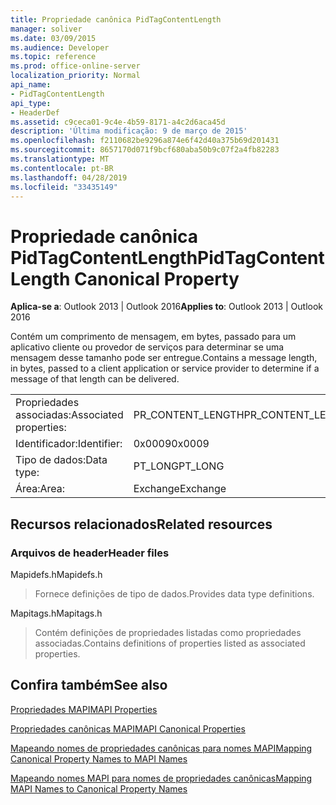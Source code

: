 ```yaml
---
title: Propriedade canônica PidTagContentLength
manager: soliver
ms.date: 03/09/2015
ms.audience: Developer
ms.topic: reference
ms.prod: office-online-server
localization_priority: Normal
api_name:
- PidTagContentLength
api_type:
- HeaderDef
ms.assetid: c9ceca01-9c4e-4b59-8171-a4c2d6aca45d
description: 'Última modificação: 9 de março de 2015'
ms.openlocfilehash: f2110682be9296a874e6f42d40a375b69d201431
ms.sourcegitcommit: 8657170d071f9bcf680aba50b9c07f2a4fb82283
ms.translationtype: MT
ms.contentlocale: pt-BR
ms.lasthandoff: 04/28/2019
ms.locfileid: "33435149"
---
```

# <a name="pidtagcontentlength-canonical-property"></a><span data-ttu-id="9d0d6-103">Propriedade canônica PidTagContentLength</span><span class="sxs-lookup"><span data-stu-id="9d0d6-103">PidTagContentLength Canonical Property</span></span>

  
  
<span data-ttu-id="9d0d6-104">**Aplica-se a**: Outlook 2013 | Outlook 2016</span><span class="sxs-lookup"><span data-stu-id="9d0d6-104">**Applies to**: Outlook 2013 | Outlook 2016</span></span> 
  
<span data-ttu-id="9d0d6-105">Contém um comprimento de mensagem, em bytes, passado para um aplicativo cliente ou provedor de serviços para determinar se uma mensagem desse tamanho pode ser entregue.</span><span class="sxs-lookup"><span data-stu-id="9d0d6-105">Contains a message length, in bytes, passed to a client application or service provider to determine if a message of that length can be delivered.</span></span> 
  
|||
|:-----|:-----|
|<span data-ttu-id="9d0d6-106">Propriedades associadas:</span><span class="sxs-lookup"><span data-stu-id="9d0d6-106">Associated properties:</span></span>  <br/> |<span data-ttu-id="9d0d6-107">PR_CONTENT_LENGTH</span><span class="sxs-lookup"><span data-stu-id="9d0d6-107">PR_CONTENT_LENGTH</span></span>  <br/> |
|<span data-ttu-id="9d0d6-108">Identificador:</span><span class="sxs-lookup"><span data-stu-id="9d0d6-108">Identifier:</span></span>  <br/> |<span data-ttu-id="9d0d6-109">0x0009</span><span class="sxs-lookup"><span data-stu-id="9d0d6-109">0x0009</span></span>  <br/> |
|<span data-ttu-id="9d0d6-110">Tipo de dados:</span><span class="sxs-lookup"><span data-stu-id="9d0d6-110">Data type:</span></span>  <br/> |<span data-ttu-id="9d0d6-111">PT_LONG</span><span class="sxs-lookup"><span data-stu-id="9d0d6-111">PT_LONG</span></span>  <br/> |
|<span data-ttu-id="9d0d6-112">Área:</span><span class="sxs-lookup"><span data-stu-id="9d0d6-112">Area:</span></span>  <br/> |<span data-ttu-id="9d0d6-113">Exchange</span><span class="sxs-lookup"><span data-stu-id="9d0d6-113">Exchange</span></span>  <br/> |
   
## <a name="related-resources"></a><span data-ttu-id="9d0d6-114">Recursos relacionados</span><span class="sxs-lookup"><span data-stu-id="9d0d6-114">Related resources</span></span>

### <a name="header-files"></a><span data-ttu-id="9d0d6-115">Arquivos de header</span><span class="sxs-lookup"><span data-stu-id="9d0d6-115">Header files</span></span>

<span data-ttu-id="9d0d6-116">Mapidefs.h</span><span class="sxs-lookup"><span data-stu-id="9d0d6-116">Mapidefs.h</span></span>
  
> <span data-ttu-id="9d0d6-117">Fornece definições de tipo de dados.</span><span class="sxs-lookup"><span data-stu-id="9d0d6-117">Provides data type definitions.</span></span>
    
<span data-ttu-id="9d0d6-118">Mapitags.h</span><span class="sxs-lookup"><span data-stu-id="9d0d6-118">Mapitags.h</span></span>
  
> <span data-ttu-id="9d0d6-119">Contém definições de propriedades listadas como propriedades associadas.</span><span class="sxs-lookup"><span data-stu-id="9d0d6-119">Contains definitions of properties listed as associated properties.</span></span>
    
## <a name="see-also"></a><span data-ttu-id="9d0d6-120">Confira também</span><span class="sxs-lookup"><span data-stu-id="9d0d6-120">See also</span></span>



[<span data-ttu-id="9d0d6-121">Propriedades MAPI</span><span class="sxs-lookup"><span data-stu-id="9d0d6-121">MAPI Properties</span></span>](mapi-properties.md)
  
[<span data-ttu-id="9d0d6-122">Propriedades canônicas MAPI</span><span class="sxs-lookup"><span data-stu-id="9d0d6-122">MAPI Canonical Properties</span></span>](mapi-canonical-properties.md)
  
[<span data-ttu-id="9d0d6-123">Mapeando nomes de propriedades canônicas para nomes MAPI</span><span class="sxs-lookup"><span data-stu-id="9d0d6-123">Mapping Canonical Property Names to MAPI Names</span></span>](mapping-canonical-property-names-to-mapi-names.md)
  
[<span data-ttu-id="9d0d6-124">Mapeando nomes MAPI para nomes de propriedades canônicas</span><span class="sxs-lookup"><span data-stu-id="9d0d6-124">Mapping MAPI Names to Canonical Property Names</span></span>](mapping-mapi-names-to-canonical-property-names.md)

